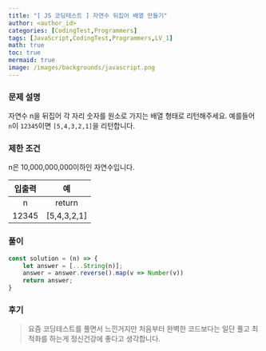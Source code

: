 ```yaml
---
title: "[ JS 코딩테스트 ] 자연수 뒤집어 배열 만들기"
author: <author_id>
categories: [CodingTest,Programmers]
tags: [JavaScript,CodingTest,Programmers,LV_1]
math: true
toc: true
mermaid: true
image: /images/backgrounds/javascript.png
---
```


### 문제 설명
자연수 n을 뒤집어 각 자리 숫자를 원소로 가지는 배열 형태로 리턴해주세요. 예를들어 `n`이 `12345`이면 `[5,4,3,2,1]`을 리턴합니다.

### 제한 조건
n은 10,000,000,000이하인 자연수입니다.

|입출력|예|
|:---:|:---:|
|n|return|
|12345|[5,4,3,2,1]|

### 풀이
```javascript
const solution = (n) => {
    let answer = [...String(n)];
    answer = answer.reverse().map(v => Number(v))
    return answer;
}
```
### 후기
>요즘 코딩테스트를 풀면서 느낀거지만 처음부터 완벽한 코드보다는 일단 풀고 최적화를 하는게 정신건강에 좋다고 생각합니다.
